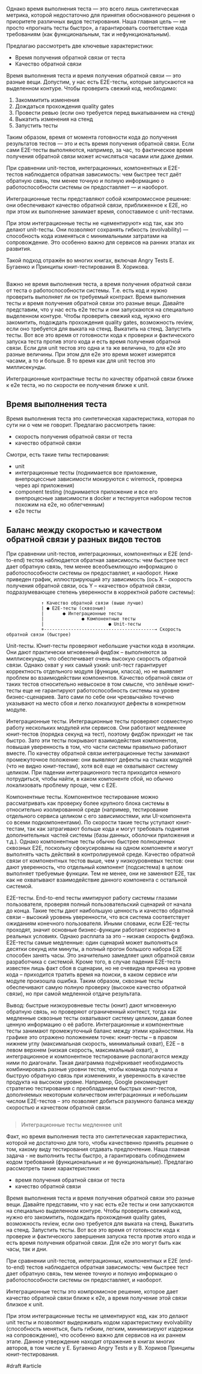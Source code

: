 Однако время выполнения теста — это всего лишь синтетическая метрика, которой недостаточно для принятия обоснованного 
решения о приоритете различных видов тестирования. Наша главная цель — не просто «прогнать тесты быстро», а 
гарантировать соответствие кода требованиям (как функциональным, так и нефункциональным).

Предлагаю рассмотреть две ключевые характеристики:
- Время получения обратной связи от теста
- Качество обратной связи

Время выполнения теста и время получения обратной связи — это разные вещи. Допустим, у нас есть E2E-тесты, которые 
запускаются на выделенном контуре. Чтобы проверить свежий код, необходимо:
1. Закоммитить изменения
2. Дождаться прохождения quality gates
3. Провести ревью (если оно требуется перед выкатыванием на стенд)
4. Выкатить изменения на стенд
5. Запустить тесты

Таким образом, время от момента готовности кода до получения результатов тестов — это и есть время получения обратной 
связи. Если сами E2E-тесты выполняются, например, за час, то фактическое время получения обратной связи может исчисляться 
часами или даже днями.

При сравнении unit-тестов, интеграционных, компонентных и E2E-тестов наблюдается обратная зависимость: чем быстрее тест 
даёт обратную связь, тем менее точную и полную информацию о работоспособности системы он предоставляет — и наоборот.

Интеграционные тесты представляют собой компромиссное решение: они обеспечивают качество обратной связи, приближенное к 
E2E, но при этом их выполнение занимает время, сопоставимое с unit-тестами.

При этом интеграционные тесты не «цементируют» код так, как это делают unit-тесты. Они позволяют сохранять гибкость 
(evolvability) — способность кода изменяться с минимальными затратами на сопровождение. Это особенно важно для сервисов 
на ранних этапах их развития.

Такой подход отражён во многих книгах, включая Angry Tests Е. Бугаенко и Принципы юнит-тестирования В. Хорикова.

##

Важно не время выполнения теста, а время получения обратной связи от теста о работоспособности системы. Т.е. есть код и нужно проверить выполняет ли он требуемый контракт. Время выполнения тесты и время получения обратной связи это разные вещи. Давайте представим, что у нас есть e2e тесты и они запускаются на специально выделенном контуре. Чтобы проверить свежий код, нужно его закомитить, подождать прохождения quality gates, возможность review, если оно требуется для выката на стенд. Выкатить на стенд. Запустить тесты. Вот все это время от готовности кода к проверки и фактического запуска теста против этого кода и есть время получения обратной связи. Если для unit тестов это одна и та же величина, то для e2e это разные величины. При этом для e2e это время может измерятся часами, а то и больше. В то время как для unit тестов это миллисекунды. 

Интеграционные контрактные тесты по качеству обратной связи ближе к e2e теста, но по скорости ее получения ближе к unit.

## Время выполнения теста

Время выполнения теста это синтетическая характеристика, которая по сути ни о чем не говорит. Предлагаю рассмотреть такие:
- скорость получения обратной связи от теста
- качество обратной связи

Смотри, есть такие типы тестирования:
- unit
- интеграционные тесты (поднимается все приложение, внепроцессные зависимости мокируются c wiremock, проверка через api приложения)
- component testing (поднимается приложение и все его внепроцесные зависимости в docker и тестируется набором тестов похожим на e2e, но облегченным)
- e2e тесты

## Баланс между скоростью и качеством обратной связи у разных видов тестов

При сравнении unit-тестов, интеграционных, компонентных и E2E (end-to-end) тестов наблюдается обратная зависимость: чем быстрее тест дает обратную связь, тем менее всеобъемлющую информацию о работоспособности системы он предоставляет, и наоборот​. Ниже приведен график, иллюстрирующий эту зависимость (ось X – скорость получения обратной связи, ось Y – «качество» обратной связи, подразумевающее степень уверенности в корректной работе системы):
```
             ↑ Качество обратной связи (выше лучше)
             | ● E2E-тесты (сквозные)
             |       ● Интеграционные тесты
             |              ● Компонентные тесты
             |                        ● Unit-тесты
             +-----------------------------------------→ Скорость обратной связи (быстрее)
```

Unit-тесты. Юнит-тесты проверяют небольшие участки кода в изоляции. Они дают практически мгновенный фидбэк – выполняются за миллисекунды​, что обеспечивает очень высокую скорость обратной связи. Однако охват у них самый узкий: unit-тест гарантирует корректность отдельного модуля (функции, класса), но не выявляет проблем во взаимодействии компонентов. Качество обратной связи от таких тестов относительно невысокое в том смысле, что зелёные юнит-тесты еще не гарантируют работоспособность системы на уровне бизнес-сценариев. Зато сами по себе они чрезвычайно точечно указывают на место сбоя и легко локализуют дефекты в конкретном модуле.

Интеграционные тесты. Интеграционные тесты проверяют совместную работу нескольких модулей или сервисов. Они работают медленнее юнит-тестов (порядка секунд на тест)​, поэтому фидбэк приходит не так быстро. Зато эти тесты покрывают взаимодействия компонентов, повышая уверенность в том, что части системы правильно работают вместе. По качеству обратной связи интеграционные тесты занимают промежуточное положение: они выявляют дефекты на стыках модулей (что не видно юнит-тестам), хотя всё еще не охватывают систему целиком. При падении интеграционного теста приходится немного потрудиться, чтобы найти, в каком компоненте сбой, но обычно локализовать проблему проще, чем с E2E​.

Компонентные тесты. Компонентное тестирование можно рассматривать как проверку более крупного блока системы в относительно изолированной среде (например, тестирование отдельного сервиса целиком с его зависимостями, или UI-компонента со всеми подкомпонентами). По скорости такие тесты уступают юнит-тестам, так как затрагивают больше кода и могут требовать поднятия дополнительных частей системы (базы данных, оболочки приложения и т.д.). Однако компонентные тесты обычно быстрее полноценных сквозных E2E, поскольку сфокусированы на одном компоненте и могут выполнять часть действий в контролируемой среде. Качество обратной связи от компонентных тестов выше, чем у низкоуровневых тестов: они дают уверенность, что отдельный компонент (подсистема) в целом выполняет требуемые функции. Тем не менее, они не заменяют E2E, так как не охватывают взаимодействие данного компонента с остальной системой.

E2E-тесты. End-to-end тесты имитируют работу системы глазами пользователя, проверяя полный пользовательский сценарий от начала до конца. Такие тесты дают наибольшую ценность и качество обратной связи – высокий уровень уверенности, что вся система соответствует ожиданиям конечного пользователя​. Иными словами, если E2E-тесты проходят, значит основные бизнес-функции работают корректно в реальных условиях. Однако расплата за это – низкая скорость фидбэка. E2E-тесты самые медленные: один сценарий может выполняться десятки секунд или минуты​, а полный прогон большого набора E2E способен занять часы. Это значительно замедляет цикл обратной связи разработчика с системой. Кроме того, в случае падения E2E-теста известен лишь факт сбоя в сценарии, но не очевидна причина на уровне кода – приходится тратить время на поиски, в каком сервисе или модуле произошла ошибка​. Таким образом, сквозные тесты обеспечивают самую полную проверку (высокое качество обратной связи), но при самой медленной отдаче результата.

Вывод: быстрые низкоуровневые тесты (юнит) дают мгновенную обратную связь, но проверяют ограниченный контекст, тогда как медленные сквозные тесты охватывают систему целиком, давая более ценную информацию о её работе​. Интеграционные и компонентные тесты занимают промежуточный баланс между этими крайностями. На графике это отражено положением точек: юнит-тесты – в правом нижнем углу (максимальная скорость, минимальный охват), E2E – в левом верхнем (низкая скорость, максимальный охват), а интеграционное и компонентное тестирование располагаются между ними по диагонали. Такая диаграмма подчёркивает необходимость комбинировать разные уровни тестов, чтобы команда получала и быструю обратную связь при изменениях, и уверенность в качестве продукта на высоком уровне. Например, Google рекомендует стратегию тестирования с преобладанием быстрых юнит-тестов, дополняемых некоторым количеством интеграционных и небольшим числом E2E-тестов​ – это позволяет добиться разумного баланса между скоростью и качеством обратной связи.

## 


> Интеграционные тесты медленнее unit

Факт, но время выполнения теста это синтетическая характеристика, которой не достаточно для того, чтобы качественно принять 
решение о том, какому виду тестирования отдавать предпочтение. Наша главная задача - не выполнить тесты быстро, а 
гарантировать соблюдением кодом требований (функциональные и не функциональные). 
Предлагаю рассмотреть такие характеристики:
- время получения обратной связи от теста
- качество обратной связи

Время выполнения теста и время получения обратной связи это разные вещи. Давайте представим, что у нас есть e2e тесты и 
они запускаются на специально выделенном контуре. Чтобы проверить свежий код, нужно его закомитить, подождать 
прохождения quality gates, возможность review, если оно требуется для выката на стенд. Выкатить на стенд. Запустить тесты. 
Вот все это время от готовности кода к проверке и фактического завершения запуска теста против этого кода и есть время получения 
обратной связи. Для e2e это могут быть как часы, так и дни.

При сравнении unit-тестов, интеграционных, компонентных и E2E (end-to-end) тестов наблюдается обратная зависимость: чем 
быстрее тест дает обратную связь, тем менее точную и полную информацию о работоспособности системы он предоставляет, и наоборот.

Интеграционные тесты это компромисное решение, которое дает качество обратной связи ближе к e2e, а время получение этой 
связи близкое к unit.

При этом интеграционные тесты не цементируют код, как это делают unit тесты и позволяют выдерживать кодом характеристику 
evolvability (способность меняться, быть гибким, легким, минимизируют издержки на сопровождение), что особенно важно для 
сервисов на их раннем этапе. Данное утверждение находит отражение в книгах многих авторов, в том числе у 
Е. Бугаенко Angry Tests и у В. Хориков Принципы юнит-тестирования.

#draft #article